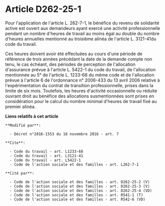 # Article D262-25-1

Pour l'application de l'article L. 262-7-1, le bénéfice du revenu de solidarité active est ouvert aux demandeurs ayant exercé
une activité professionnelle pendant un nombre d'heures de travail au moins égal au double du nombre d'heures annuelles
mentionné au troisième alinéa de l'article L. 3121-41du code du travail. 

Ces heures doivent avoir été effectuées au cours d'une période de référence de trois années précédant la date de la demande
compte non tenu, le cas échéant, des périodes de perception de l'allocation d'assurance prévue à l'article L. 5422-1 du code
du travail, de l'allocation mentionnée au 5° de l'article L. 1233-68 du même code et de l'allocation prévue à l'article 6 de
l'ordonnance n° 2006-433 du 13 avril 2006 relative à l'expérimentation du contrat de transition professionnelle, prises dans
la limite de six mois. Toutefois, les heures d'activité occasionnelle ou réduite ouvrant droit au bénéfice des allocations
susmentionnées sont prises en considération pour le calcul du nombre minimal d'heures de travail fixé au premier alinéa.

**Liens relatifs à cet article**

	**Modifié par**:

	  - Décret n°2016-1553 du 18 novembre 2016 - art. 7

	**Cite**:

	  - Code du travail - art. L1233-68
	  - Code du travail - art. L3121-41
	  - Code du travail - art. L5422-1
	  - Code de l'action sociale et des familles - art. L262-7-1

	**Cité par**:

	  - Code de l'action sociale et des familles - art. D262-25-2 (V)
	  - Code de l'action sociale et des familles - art. D262-25-3 (V)
	  - Code de l'action sociale et des familles - art. D262-25-4 (VD)
	  - Code de l'action sociale et des familles - art. R541-1 (T)
	  - Code de l'action sociale et des familles - art. R542-6 (VD)
